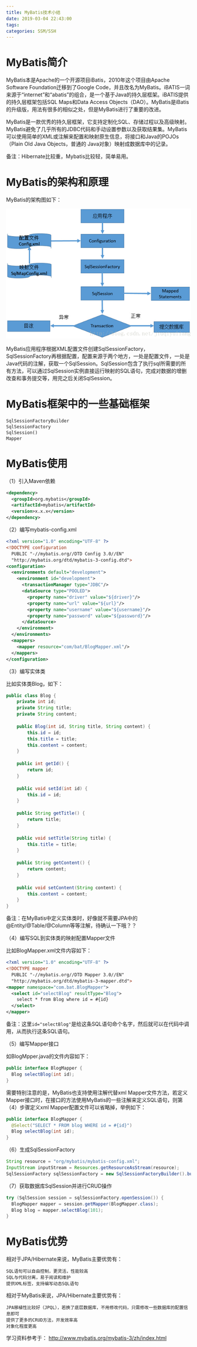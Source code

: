 ```yaml
---
title: MyBatis技术小结
date: 2019-03-04 22:43:00
tags:
categories: SSM/SSH
---
```


# MyBatis简介

MyBatis本是Apache的一个开源项目iBatis，2010年这个项目由Apache Software Foundation迁移到了Google Code，并且改名为MyBatis。iBATIS一词来源于“internet”和“abatis”的组合，是一个基于Java的持久层框架。iBATIS提供的持久层框架包括SQL Maps和Data Access Objects（DAO）。MyBatis是iBatis的升级版，用法有很多的相似之处，但是MyBatis进行了重要的改进。

MyBatis是一款优秀的持久层框架，它支持定制化SQL、存储过程以及高级映射。MyBatis避免了几乎所有的JDBC代码和手动设置参数以及获取结果集。MyBatis可以使用简单的XML或注解来配置和映射原生信息，将接口和Java的POJOs（Plain Old Java Objects，普通的 Java对象）映射成数据库中的记录。

备注：Hibernate比较重，Mybatis比较轻，简单易用。

# MyBatis的架构和原理

MyBatis的架构图如下：

![](/images/java_mybatis_1_1.png)

MyBatis应用程序根据XML配置文件创建SqlSessionFactory，SqlSessionFactory再根据配置，配置来源于两个地方，一处是配置文件，一处是Java代码的注解，获取一个SqlSession。SqlSession包含了执行sql所需要的所有方法，可以通过SqlSession实例直接运行映射的SQL语句，完成对数据的增删改查和事务提交等，用完之后关闭SqlSession。

# MyBatis框架中的一些基础框架

    SqlSessionFactoryBuilder
    SqlSessionFactory
    SqlSession()
    Mapper

# MyBatis使用

（1）引入Maven依赖

```xml
<dependency>
  <groupId>org.mybatis</groupId>
  <artifactId>mybatis</artifactId>
  <version>x.x.x</version>
</dependency>
```

（2）编写mybatis-config.xml

```xml
<?xml version="1.0" encoding="UTF-8" ?>
<!DOCTYPE configuration
  PUBLIC "-//mybatis.org//DTD Config 3.0//EN"
  "http://mybatis.org/dtd/mybatis-3-config.dtd">
<configuration>
  <environments default="development">
    <environment id="development">
      <transactionManager type="JDBC"/>
      <dataSource type="POOLED">
        <property name="driver" value="${driver}"/>
        <property name="url" value="${url}"/>
        <property name="username" value="${username}"/>
        <property name="password" value="${password}"/>
      </dataSource>
    </environment>
  </environments>
  <mappers>
    <mapper resource="com/bat/BlogMapper.xml"/>
  </mappers>
</configuration>
```

（3）编写实体类

比如实体类Blog，如下：

```java
public class Blog {
    private int id;
    private String title;
    private String content;

    public Blog(int id, String title, String content) {
        this.id = id;
        this.title = title;
        this.content = content;
    }

    public int getId() {
        return id;
    }

    public void setId(int id) {
        this.id = id;
    }

    public String getTitle() {
        return title;
    }

    public void setTitle(String title) {
        this.title = title;
    }

    public String getContent() {
        return content;
    }

    public void setContent(String content) {
        this.content = content;
    }
}
```

备注：在MyBatis中定义实体类时，好像就不需要JPA中的@Entity/@Table/@Column等等注解，待确认一下哦？？

（4）编写SQL到实体类的映射配置Mapper文件

比如BlogMapper.xml文件内容如下：

```xml
<?xml version="1.0" encoding="UTF-8" ?>
<!DOCTYPE mapper
  PUBLIC "-//mybatis.org//DTD Mapper 3.0//EN"
  "http://mybatis.org/dtd/mybatis-3-mapper.dtd">
<mapper namespace="com.bat.BlogMapper">
  <select id="selectBlog" resultType="Blog">
    select * from Blog where id = #{id}
  </select>
</mapper>
```

备注：这里`id="selectBlog"`是给这条SQL语句命个名字，然后就可以在代码中调用，从而执行这条SQL语句。

（5）编写Mapper接口

如BlogMpper.java的文件内容如下：

```java
public interface BlogMapper {
  Blog selectBlog(int id);
}
```

需要特别注意的是，MyBatis也支持使用注解代替xml Mapper文件方法，若定义Mapper接口时，在接口的方法使用MyBatis的一些注解来定义SQL语句，则第（4）步骤定义xml Mapper配置文件可以省略掉，举例如下：

```java
public interface BlogMapper {
  @Select("SELECT * FROM blog WHERE id = #{id}")
  Blog selectBlog(int id);
}
```

（6）生成SqlSessionFactory

```java
String resource = "org/mybatis/mybatis-config.xml";
InputStream inputStream = Resources.getResourceAsStream(resource);
SqlSessionFactory sqlSessionFactory = new SqlSessionFactoryBuilder().build(inputStream);
```

（7）获取数据库SqlSession并进行CRUD操作

```java
try (SqlSession session = sqlSessionFactory.openSession()) {
  BlogMapper mapper = session.getMapper(BlogMapper.class);
  Blog blog = mapper.selectBlog(101);
}
```

# MyBatis优势

相对于JPA/Hibernate来说，MyBatis主要优势有：

    SQL语句可以自由控制，更灵活，性能较高
    SQL与代码分离，易于阅读和维护
    提供XML标签，支持编写动态SQL语句

相对于MyBatis来说，JPA/Hibernate主要优势有：

    JPA移植性比较好（JPQL），若换了底层数据库，不用修改代码，只需修改一些数据库的配置信息即可
    提供了更多的CRUD方法，开发效率高
    对象化程度更高

学习资料参考于：
http://www.mybatis.org/mybatis-3/zh/index.html

